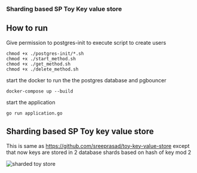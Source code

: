 ### Sharding based SP Toy Key value store

## How to run

Give permission to postgres-init to execute script to create users

```shell
chmod +x ./postgres-init/*.sh
chmod +x ./start_method.sh
chmod +x ./get_method.sh
chmod +x ./delete_method.sh
```

start the docker to run the the postgres database and pgbouncer

```shell
docker-compose up --build
```

start the application

```shell
go run application.go
```

## Sharding based SP Toy key value store

This is same as https://github.com/sreeprasad/toy-key-value-store
except that now keys are stored in 2 database shards based on
hash of key mod 2

![sharded toy store](screenshots/sharded_toy_store.jpg)
